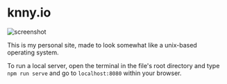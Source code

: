 # knny.io

![screenshot](/_site/img/screenshot.png)

This is my personal site, made to look somewhat like a unix-based operating system.

To run a local server, open the terminal in the file's root directory and type `npm run serve` and go to `localhost:8080` within your browser.